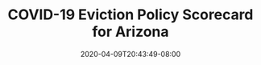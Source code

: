 ---
title: "COVID-19 Eviction Policy Scorecard for Arizona"
date: 2020-04-09T20:43:49-08:00
layout: single
type: covid-policy-rankings
state_abbrev: az # use state abbreviation.
state_title: Arizona
photoCredit:
hasSubnav: true
socialDescription: COVID-19 Eviction Policy Scorecard for Arizona
description: See how your state ranks in our nationwide scorecard of eviction policies in response to COVID-19.
url: /covid-policy-rankings/az
aliases:
    - /covid-policy-rankings/az
    - /covid-policy-rankings/arizona
    - /es/covid-policy-rankings/az
    - /es/covid-policy-rankings/arizona
---